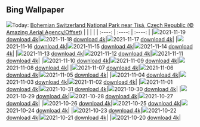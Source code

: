 ## Bing Wallpaper
![](./wallpaper/2021-11-19.jpg)Today: [Bohemian Switzerland National Park near Tisá, Czech Republic (© Amazing Aerial Agency/Offset)](./wallpaper/2021-11-19.jpg)
|      |      |      |
| :----: | :----: | :----: |
|![](./wallpaper/2021-11-19_sm.jpg)2021-11-19 [download 4k](./wallpaper/2021-11-19.jpg)|![](./wallpaper/2021-11-18_sm.jpg)2021-11-18 [download 4k](./wallpaper/2021-11-18.jpg)|![](./wallpaper/2021-11-17_sm.jpg)2021-11-17 [download 4k](./wallpaper/2021-11-17.jpg)|
|![](./wallpaper/2021-11-16_sm.jpg)2021-11-16 [download 4k](./wallpaper/2021-11-16.jpg)|![](./wallpaper/2021-11-15_sm.jpg)2021-11-15 [download 4k](./wallpaper/2021-11-15.jpg)|![](./wallpaper/2021-11-14_sm.jpg)2021-11-14 [download 4k](./wallpaper/2021-11-14.jpg)|
|![](./wallpaper/2021-11-13_sm.jpg)2021-11-13 [download 4k](./wallpaper/2021-11-13.jpg)|![](./wallpaper/2021-11-12_sm.jpg)2021-11-12 [download 4k](./wallpaper/2021-11-12.jpg)|![](./wallpaper/2021-11-11_sm.jpg)2021-11-11 [download 4k](./wallpaper/2021-11-11.jpg)|
|![](./wallpaper/2021-11-10_sm.jpg)2021-11-10 [download 4k](./wallpaper/2021-11-10.jpg)|![](./wallpaper/2021-11-09_sm.jpg)2021-11-09 [download 4k](./wallpaper/2021-11-09.jpg)|![](./wallpaper/2021-11-08_sm.jpg)2021-11-08 [download 4k](./wallpaper/2021-11-08.jpg)|
|![](./wallpaper/2021-11-07_sm.jpg)2021-11-07 [download 4k](./wallpaper/2021-11-07.jpg)|![](./wallpaper/2021-11-06_sm.jpg)2021-11-06 [download 4k](./wallpaper/2021-11-06.jpg)|![](./wallpaper/2021-11-05_sm.jpg)2021-11-05 [download 4k](./wallpaper/2021-11-05.jpg)|
|![](./wallpaper/2021-11-04_sm.jpg)2021-11-04 [download 4k](./wallpaper/2021-11-04.jpg)|![](./wallpaper/2021-11-03_sm.jpg)2021-11-03 [download 4k](./wallpaper/2021-11-03.jpg)|![](./wallpaper/2021-11-02_sm.jpg)2021-11-02 [download 4k](./wallpaper/2021-11-02.jpg)|
|![](./wallpaper/2021-11-01_sm.jpg)2021-11-01 [download 4k](./wallpaper/2021-11-01.jpg)|![](./wallpaper/2021-10-31_sm.jpg)2021-10-31 [download 4k](./wallpaper/2021-10-31.jpg)|![](./wallpaper/2021-10-30_sm.jpg)2021-10-30 [download 4k](./wallpaper/2021-10-30.jpg)|
|![](./wallpaper/2021-10-29_sm.jpg)2021-10-29 [download 4k](./wallpaper/2021-10-29.jpg)|![](./wallpaper/2021-10-28_sm.jpg)2021-10-28 [download 4k](./wallpaper/2021-10-28.jpg)|![](./wallpaper/2021-10-27_sm.jpg)2021-10-27 [download 4k](./wallpaper/2021-10-27.jpg)|
|![](./wallpaper/2021-10-26_sm.jpg)2021-10-26 [download 4k](./wallpaper/2021-10-26.jpg)|![](./wallpaper/2021-10-25_sm.jpg)2021-10-25 [download 4k](./wallpaper/2021-10-25.jpg)|![](./wallpaper/2021-10-24_sm.jpg)2021-10-24 [download 4k](./wallpaper/2021-10-24.jpg)|
|![](./wallpaper/2021-10-23_sm.jpg)2021-10-23 [download 4k](./wallpaper/2021-10-23.jpg)|![](./wallpaper/2021-10-22_sm.jpg)2021-10-22 [download 4k](./wallpaper/2021-10-22.jpg)|![](./wallpaper/2021-10-21_sm.jpg)2021-10-21 [download 4k](./wallpaper/2021-10-21.jpg)|
|![](./wallpaper/2021-10-20_sm.jpg)2021-10-20 [download 4k](./wallpaper/2021-10-20.jpg)|